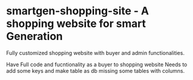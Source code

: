 # smartgen-shopping-site - A shopping website for smart  Generation

Fully customized shopping website with buyer and admin functionalities.

Have Full code and fucntionality as a buyer to shopping website
Needs to add some keys and make table as db missing some tables with columns.
